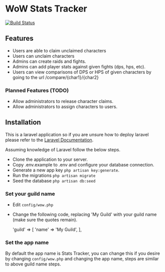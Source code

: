 # WoW Stats Tracker

[![Build Status](https://travis-ci.org/PaladinDigital/wowstats.svg?branch=master)](https://travis-ci.org/PaladinDigital/wowstats)

## Features
- Users are able to claim unclaimed characters
- Users can unclaim characters
- Admins can create raids and fights.
- Admins can add player stats against given fights (dps, hps, etc).
- Users can view comparisons of DPS or HPS of given characters by going to the url /compare/{char1}/{char2}

### Planned Features (TODO)

- Allow administrators to release character claims.
- Allow administrators to assign characters to users.

## Installation

This is a laravel application so if you are unsure how to deploy laravel please refer to the [Laravel Documentation](https://laravel.com/docs/5.3).

Assuming knowledge of Laravel follow the below steps.

- Clone the application to your server.
- Copy .env.example to .env and configure your database connection.
- Generate a new app key <code>php artisan key:generate</code>.
- Run the migrations <code>php artisan migrate</code>
- Seed the database <code>php artisan db:seed</code>

### Set your guild name
- Edit <code>config/wow.php</code>
- Change the following code, replacing 'My Guild' with your guild name (make sure the quotes remain).


    'guild' => [
        'name' => 'My Guild',
    ],

### Set the app name
By default the app name is Stats Tracker, you can change this if you desire by changing <code>config/wow.php</code> and changing the app name, steps are similar to above guild name steps.
